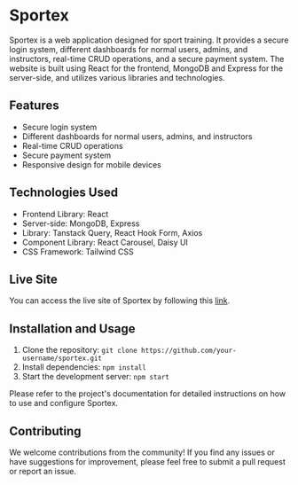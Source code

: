 # Sportex


Sportex is a web application designed for sport training. It provides a secure login system, different dashboards for normal users, admins, and instructors, real-time CRUD operations, and a secure payment system. The website is built using React for the frontend, MongoDB and Express for the server-side, and utilizes various libraries and technologies.

## Features

- Secure login system
- Different dashboards for normal users, admins, and instructors
- Real-time CRUD operations
- Secure payment system
- Responsive design for mobile devices

## Technologies Used

- Frontend Library: React
- Server-side: MongoDB, Express
- Library: Tanstack Query, React Hook Form, Axios
- Component Library: React Carousel, Daisy UI
- CSS Framework: Tailwind CSS

## Live Site

You can access the live site of Sportex by following this [link](https://sportex-us.firebaseapp.com/).

## Installation and Usage

1. Clone the repository: `git clone https://github.com/your-username/sportex.git`
2. Install dependencies: `npm install`
3. Start the development server: `npm start`

Please refer to the project's documentation for detailed instructions on how to use and configure Sportex.

## Contributing

We welcome contributions from the community! If you find any issues or have suggestions for improvement, please feel free to submit a pull request or report an issue.



